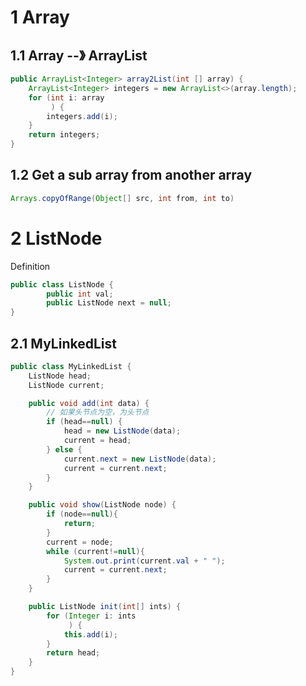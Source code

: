 # 1 Array



## 1.1 Array --》 ArrayList

```java
public ArrayList<Integer> array2List(int [] array) {
    ArrayList<Integer> integers = new ArrayList<>(array.length);
    for (int i: array
         ) {
        integers.add(i);
    }
    return integers;
}
```



## 1.2 Get a sub array from another array

```java
Arrays.copyOfRange(Object[] src, int from, int to)
```



# 2 ListNode

Definition

```java
public class ListNode {
        public int val;
        public ListNode next = null;
}
```



## 2.1 MyLinkedList

```java
public class MyLinkedList {
    ListNode head;
    ListNode current;

    public void add(int data) {
        // 如果头节点为空，为头节点
        if (head==null) {
            head = new ListNode(data);
            current = head;
        } else {
            current.next = new ListNode(data);
            current = current.next;
        }
    }

    public void show(ListNode node) {
        if (node==null){
            return;
        }
        current = node;
        while (current!=null){
            System.out.print(current.val + " ");
            current = current.next;
        }
    }

    public ListNode init(int[] ints) {
        for (Integer i: ints
             ) {
            this.add(i);
        }
        return head;
    }
}
```





